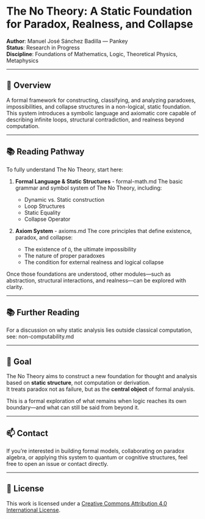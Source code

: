 # The No Theory: A Static Foundation for Paradox, Realness, and Collapse

**Author**: Manuel José Sánchez Badilla — Pankey  
**Status**: Research in Progress  
**Discipline**: Foundations of Mathematics, Logic, Theoretical Physics, Metaphysics

---

## 📌 Overview

A formal framework for constructing, classifying, and analyzing paradoxes, impossibilities, and collapse structures in a non-logical, static foundation.  
This system introduces a symbolic language and axiomatic core capable of describing infinite loops, structural contradiction, and realness beyond computation.

---

## 📚 Reading Pathway

To fully understand The No Theory, start here:

1. **Formal Language & Static Structures** - formal-math.md
   The basic grammar and symbol system of The No Theory, including:
   - Dynamic vs. Static construction
   - Loop Structures
   - Static Equality
   - Collapse Operator

2. **Axiom System**   - axioms.md
   The core principles that define existence, paradox, and collapse:
   - The existence of `Ω`, the ultimate impossibility
   - The nature of proper paradoxes
   - The condition for external realness and logical collapse

Once those foundations are understood, other modules—such as abstraction, structural interactions, and realness—can be explored with clarity.

---

## 📚 Further Reading

For a discussion on why static analysis lies outside classical computation, see:
non-computability.md

---

## 🧠 Goal

The No Theory aims to construct a new foundation for thought and analysis based on **static structure**, not computation or derivation.  
It treats paradox not as failure, but as the **central object** of formal analysis.

This is a formal exploration of what remains when logic reaches its own boundary—and what can still be said from beyond it.

---

## 📫 Contact

If you’re interested in building formal models, collaborating on paradox algebra, or applying this system to quantum or cognitive structures, feel free to open an issue or contact directly.

---

## 📝 License

This work is licensed under a [Creative Commons Attribution 4.0 International License](https://creativecommons.org/licenses/by/4.0/).
